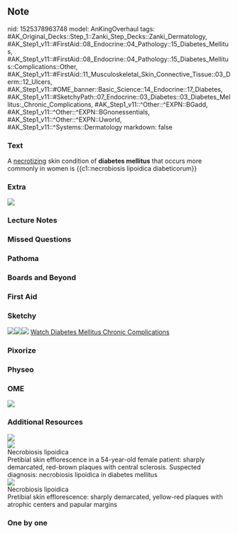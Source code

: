 ## Note
nid: 1525378963748
model: AnKingOverhaul
tags: #AK_Original_Decks::Step_1::Zanki_Step_Decks::Zanki_Dermatology, #AK_Step1_v11::#FirstAid::08_Endocrine::04_Pathology::15_Diabetes_Mellitus, #AK_Step1_v11::#FirstAid::08_Endocrine::04_Pathology::15_Diabetes_Mellitus::Complications::Other, #AK_Step1_v11::#FirstAid::11_Musculoskeletal_Skin_Connective_Tissue::03_Derm::12_Ulcers, #AK_Step1_v11::#OME_banner::Basic_Science::14_Endocrine::17_Diabetes, #AK_Step1_v11::#SketchyPath::07_Endocrine::03_Diabetes::03_Diabetes_Mellitus:_Chronic_Complications, #AK_Step1_v11::^Other::^EXPN::BGadd, #AK_Step1_v11::^Other::^EXPN::BGnonessentials, #AK_Step1_v11::^Other::^EXPN::Uworld, #AK_Step1_v11::^Systems::Dermatology
markdown: false

### Text
A <u>necrotizing</u> skin condition of <b>diabetes mellitus</b>
that occurs more commonly in women is {{c1::necrobiosis lipoidica
diabeticorum}}

### Extra
<div><img src="paste-112618337468417.jpg"></div>

### Lecture Notes


### Missed Questions


### Pathoma


### Boards and Beyond


### First Aid


### Sketchy
<img src="necrobiosis%20lipoidica_1566160514431.jpg"><img src=
"Screen%20Shot%202020-03-16%20at%205.30.47%20PM.JPG"><img src=
"Zoverall%20picture%20(104)_1566160514431.JPG"> <a href=
"https://dashboard.sketchy.com/study/medical/courses/medical-pathophysiology/units/medical-pathophysiology-endocrine/videos/medical-pathophysiology-endocrine-diabetes-diabetes-mellitus-chronic-complications?utm_source=anki&utm_medium=partnership&utm_campaign=february_update&utm_content=medical">
Watch Diabetes Mellitus Chronic Complications</a>

### Pixorize


### Physeo


### OME
<div class="ome-widget">
  <a href=
  "https://onlinemeded.org/spa/endocrine/diabetes/acquire?ref=anki">
  <img src="_OME_AnkiFlashcards_Lesson_2.png"></a>
</div>

### Additional Resources
<img src="paste-4c949ce8c514f4136f27e18728ed45901cc26a7f.jpg">
<div>
  <img src="big_5081d94946c5d.jpg">
  <div>
    <div>
      <div>
        Necrobiosis lipoidica
      </div>
    </div>
    <div>
      <div>
        <div>
          Pretibial skin efflorescence in a 54-year-old female
          patient: sharply demarcated, red-brown plaques with
          central sclerosis. Suspected diagnosis: necrobiosis
          lipoidica in diabetes mellitus
        </div>
      </div>
    </div>
  </div>
  <div><img src="big_5081d92b69cd9.jpg"></div>
  <div>
    <div>
      <div>
        Necrobiosis lipoidica
      </div>
    </div>
    <div>
      <div>
        <div>
          Pretibial skin efflorescence: sharply demarcated,
          yellow-red plaques with atrophic centers and papular
          margins
        </div>
      </div>
    </div>
  </div>
</div>

### One by one

